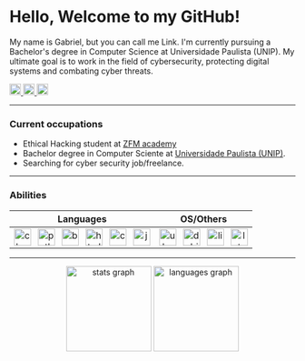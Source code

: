 <h1>Hello, Welcome to my GitHub!</h1>

<p>My name is Gabriel, but you can call me Link. I'm currently pursuing a Bachelor's degree in Computer Science at Universidade Paulista (UNIP). My ultimate goal is to work in the field of cybersecurity, protecting digital systems and combating cyber threats.</p>



<div align="left"> <!-- Social Midia -->
  <a href="https://www.linkedin.com/in/gabriel-morais-786b8227a/" target="_blank">
    <img src="https://raw.githubusercontent.com/maurodesouza/profile-readme-generator/master/src/assets/icons/social/linkedin/default.svg" width="20" height="20" alt="linkedin logo"  />
  </a>
  <a href="https://www.youtube.com/channel/UCS-ZB-4P6ZTUzucz3nS3S2w" target="_blank">
    <img src="https://raw.githubusercontent.com/maurodesouza/profile-readme-generator/master/src/assets/icons/social/youtube/default.svg" width="20" height="20" alt="youtube logo"  />
  </a>
  <a href="https://tryhackme.com/p/link.exe" target="_blank">
    <img src="https://encrypted-tbn0.gstatic.com/images?q=tbn:ANd9GcSQq2-xk9raLCNBn8GQrE23CCy_OpECBTdcIHQdklzafTRnIk6mCkL45tEJzf-ldSd933Q&usqp=CAU" width=20" height="20" alt="tryhackme logo"  />
  </a>
</div>
<hr>



<h3>Current occupations</h3> 
  <ul>
    <li> Ethical Hacking student at  <a href="https://zerotomastery.io">ZFM academy</a></li>
    <li> Bachelor degree in Computer Sciente at  <a href="https://www.unip.br"> Universidade Paulista (UNIP)</a>.</li>
    <li> Searching for cyber security job/freelance.</li>
    </ul>
<div align="center">
<hr>

###

<!-- ABILITIES -->
<h3 align="left">Abilities</h3>



| **Languages**  | **OS/Others** |
|---|---|
|<div align="center"><img src="https://cdn.jsdelivr.net/gh/devicons/devicon/icons/c/c-line.svg" height="30" alt="c logo"  /><img width="12"/><img src="https://cdn.jsdelivr.net/gh/devicons/devicon/icons/python/python-original.svg" height="30" alt="python logo" /><img width="12" /><img src="https://cdn.jsdelivr.net/gh/devicons/devicon/icons/bash/bash-original.svg" height="30" alt="bash logo" /><img width="12" /><img src="https://cdn.jsdelivr.net/gh/devicons/devicon/icons/html5/html5-plain-wordmark.svg" height="30" alt="html5 logo" /><img width="12" /><img src="https://cdn.jsdelivr.net/gh/devicons/devicon/icons/css3/css3-plain-wordmark.svg" height="30" alt="css3 logo" /><img width="12" /><img src="https://cdn.jsdelivr.net/gh/devicons/devicon/icons/javascript/javascript-original.svg" height="30" alt="javascript logo" /></div> | <div align="center"><img src="https://cdn.jsdelivr.net/gh/devicons/devicon/icons/ubuntu/ubuntu-plain.svg" height="30" alt="ubuntu logo" /><img width="12" /><img src="https://cdn.jsdelivr.net/gh/devicons/devicon/icons/debian/debian-original.svg" height="30" alt="debian logo" /><img width="12" /><img src="https://cdn.jsdelivr.net/gh/devicons/devicon/icons/linux/linux-original.svg" height="30" alt="linux logo" /><img width="12"/><img src="https://cdn.worldvectorlogo.com/logos/latex.svg" height="30" alt="latex logo" /></div> |
<hr>

<p></p>


<!--  STATSSSSS -->


<div align="center">
  <img src="https://github-readme-stats.vercel.app/api?username=L1nk404&hide_title=false&hide_rank=false&show_icons=true&include_all_commits=true&count_private=true&disable_animations=false&theme=dark&locale=en&hide_border=false&order=1" height="150" alt="stats graph"  />
  <img src="https://github-readme-stats.vercel.app/api/top-langs?username=L1nk404&locale=en&hide_title=false&layout=compact&card_width=320&langs_count=5&theme=dark&hide_border=false&order=2" height="150" alt="languages graph"  />
</div>

###
